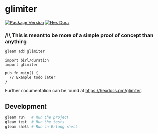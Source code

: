 # glimiter

[![Package Version](https://img.shields.io/hexpm/v/glimiter)](https://hex.pm/packages/glimiter)
[![Hex Docs](https://img.shields.io/badge/hex-docs-ffaff3)](https://hexdocs.pm/glimiter/)

### /!\ This is meant to be more of a simple proof of concept than anything

```sh
gleam add glimiter
```
```gleam
import birl/duration
import glimiter

pub fn main() {
  // Example todo later
}
```

Further documentation can be found at <https://hexdocs.pm/glimiter>.

## Development

```sh
gleam run   # Run the project
gleam test  # Run the tests
gleam shell # Run an Erlang shell
```
